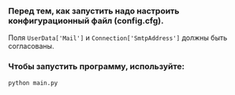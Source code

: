 ### Перед тем, как запустить надо настроить конфигурационный файл (config.cfg).
Поля `UserData['Mail']` и `Connection['SmtpAddress']` должны быть согласованы.
### Чтобы запустить программу, используйте:
`python main.py`
